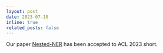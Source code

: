 ```yaml
---
layout: post
date: 2023-07-10
inline: true
related_posts: false
---
```


Our paper [Nested-NER](https://aclanthology.org/2023.acl-short.123/) has been accepted to ACL 2023 short.